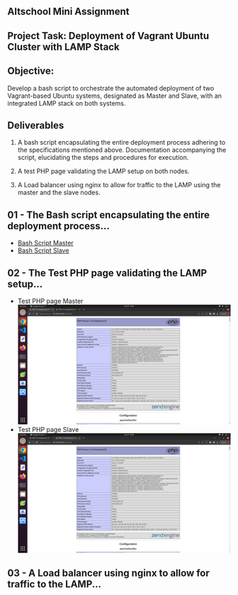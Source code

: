 ## Altschool Mini Assignment

## Project Task: Deployment of Vagrant Ubuntu Cluster with LAMP Stack

## Objective:

Develop a bash script to orchestrate the automated deployment
of two Vagrant-based Ubuntu systems, designated as Master and Slave, with an integrated LAMP stack on both systems.

## Deliverables

1. A bash script encapsulating the entire deployment process adhering to the specifications mentioned above. Documentation accompanying the script, elucidating the steps and procedures for execution.

2.  A test PHP page validating the LAMP setup on both nodes.

3. A Load balancer using nginx to allow for traffic to the LAMP using the master and the slave nodes.



## 01 - The Bash script encapsulating the entire deployment process...
- [Bash Script Master](https://github.com/wave-cloud0/AltSchool-Mini-Assignment/blob/master/master.sh)
- [Bash Script Slave](https://github.com/wave-cloud0/AltSchool-Mini-Assignment/blob/master/slave.sh)
  

## 02 - The Test PHP page validating the LAMP setup...
- Test PHP page Master
![slave_php](</images/slave_php.png>)
- Test PHP page Slave
![master_php](</images/master_php.png>)

## 03 - A Load balancer using nginx to allow for traffic to the LAMP...
